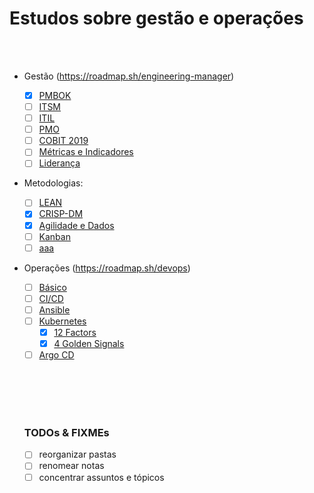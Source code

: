 # Estudos sobre gestão e operações

<br><br>

- Gestão (https://roadmap.sh/engineering-manager)
  - [x] [PMBOK](./notas/02_pmbok.md)
  - [ ] [ITSM](./notas/)
  - [ ] [ITIL](./notas/)
  - [ ] [PMO](./notas/)
  - [ ] [COBIT 2019](./notas/)
  - [ ] [Métricas e Indicadores](./notas)
  - [ ] [Liderança](./notas)

- Metodologias:
  - [ ] [LEAN](./notas/)
  - [x] [CRISP-DM](./notas/01_crispdm.md)
  - [x] [Agilidade e Dados](./notas/03_agilidade-e-dados.md)
  - [ ] [Kanban](./notas)
  - [ ] [aaa](./notas)

- Operações (https://roadmap.sh/devops)
  - [ ] [Básico](./notas)
  - [ ] [CI/CD](./notas/)
  - [ ] [Ansible](./notas/)
  - [ ] [Kubernetes](./notas/)
    - [x] [12 Factors](https://12factor.net/)
    - [x] [4 Golden Signals](https://www.elastic.co/blog/observability-metrics)
  - [ ] [Argo CD](./notas/)

  <br><br><br><br>

  ### TODOs & FIXMEs
  - [ ] reorganizar pastas
  - [ ] renomear notas
  - [ ] concentrar assuntos e tópicos
